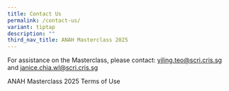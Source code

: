 ```yaml
---
title: Contact Us
permalink: /contact-us/
variant: tiptap
description: ""
third_nav_title: ANAH Masterclass 2025
---
```

<p>For assistance on the Masterclass, please contact: <a href="mailto:yiling.teo@scri.cris.sg" rel="noopener noreferrer nofollow" target="_blank">yiling.teo@scri.cris.sg</a> and
<a href="mailto:janice.chia.wl@scri.cris.sg" rel="noopener noreferrer nofollow" target="_blank">janice.chia.wl@scri.cris.sg</a>
</p>
<p></p>
<p>ANAH Masterclass 2025 Terms of Use</p>